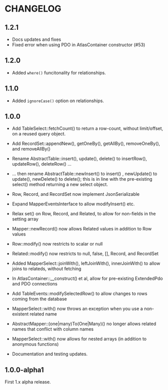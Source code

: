 # CHANGELOG

## 1.2.1

- Docs updates and fixes
- Fixed error when using PDO in AtlasContainer constructor (#53)

## 1.2.0

- Added `where()` funcitonality for relationships.

## 1.1.0

- Added `ignoreCase()` option on relationships.

## 1.0.0

- Add TableSelect::fetchCount() to return a row-count, without limit/offset,
  on a reused query object.

- Add RecordSet::appendNew(), getOneBy(), getAllBy(), removeOneBy(), and
  removeAllBy()

- Rename AbstractTable::insert(), update(), delete() to insertRow(),
  updateRow(), deleteRow() ...

- ... then rename AbstractTable::newInsert() to insert() , newUpdate() to
  update(), newDelete() to delete(); this is in line with the pre-existing
  select() method returning a new select object.

- Row, Record, and RecordSet now implement JsonSerializable

- Expand MapperEventsInterface to allow modifyInsert() etc.

- Relax set() on Row, Record, and Related, to allow for non-fields in the
  setting array

- Mapper::newRecord() now allows Related values in addition to Row values

- Row::modify() now restricts to scalar or null

- Related::modify() now restricts to null, false, [], Record, and RecordSet

- Added MapperSelect::joinWith(), leftJoinWith(), innerJoinWith() to allow
  joins to relateds, without fetching

- In AtlasContainer::__construct() et al, allow for pre-existing ExtendedPdo and
  PDO connections

- Add TableEvents::modifySelectedRow() to allow changes to rows coming from the
  database

- MapperSelect::with() now throws an exception when you use a non-existent
  related name

- AbstractMapper::(one|many)To(One|Many)() no longer allows related names that
  conflict with column names

- MapperSelect::with() now allows for nested arrays (in addition to anonymous
  functions)

- Documentation and testing updates.

## 1.0.0-alpha1

First 1.x alpha release.
